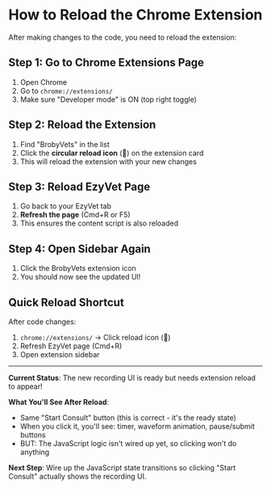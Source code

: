 # How to Reload the Chrome Extension

After making changes to the code, you need to reload the extension:

## Step 1: Go to Chrome Extensions Page
1. Open Chrome
2. Go to `chrome://extensions/`
3. Make sure "Developer mode" is ON (top right toggle)

## Step 2: Reload the Extension
1. Find "BrobyVets" in the list
2. Click the **circular reload icon** (🔄) on the extension card
3. This will reload the extension with your new changes

## Step 3: Reload EzyVet Page
1. Go back to your EzyVet tab
2. **Refresh the page** (Cmd+R or F5)
3. This ensures the content script is also reloaded

## Step 4: Open Sidebar Again
1. Click the BrobyVets extension icon
2. You should now see the updated UI!

## Quick Reload Shortcut
After code changes:
1. `chrome://extensions/` → Click reload icon (🔄)
2. Refresh EzyVet page (Cmd+R)
3. Open extension sidebar

---

**Current Status**: The new recording UI is ready but needs extension reload to appear!

**What You'll See After Reload**:
- Same "Start Consult" button (this is correct - it's the ready state)
- When you click it, you'll see: timer, waveform animation, pause/submit buttons
- BUT: The JavaScript logic isn't wired up yet, so clicking won't do anything

**Next Step**: Wire up the JavaScript state transitions so clicking "Start Consult" actually shows the recording UI.
